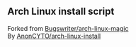 ## Arch Linux install script
Forked from [Bugswriter/arch-linux-magic](https://github.com/Bugswriter/arch-linux-magic) </br>
By [AnonCYTO/arch-linux-install](https://github.com/AnonCYTO/arch-linux-install)
